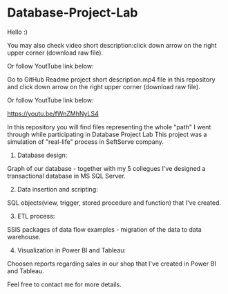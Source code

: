 # Database-Project-Lab

Hello :)

You may also check video short description:click down arrow on the right upper corner (download raw file).

Or follow YoutTube link below:

Go to GitHub Readme project short description.mp4 file in this repository
and click down arrow on the right upper corner (download raw file).

Or follow YoutTube link below:

https://youtu.be/fWnZMhNyLS4


In this repository you will find files representing the whole "path" I went through while participating in Database Project Lab
This project was a simulation of "real-life" process in SeftServe company.


1. Database design:

Graph of our database - together with my 5 collegues I've designed a transactional database in MS SQL Server.


2. Data insertion and scripting:

SQL objects(view, trigger, stored procedure and function) that I've created.


3. ETL process:

SSIS packages of data flow examples - migration of the data to data warehouse.


4. Visualization in Power BI and Tableau:

Choosen reports regarding sales in our shop that I've created in Power BI and Tableau.


Feel free to contact me for more details.
